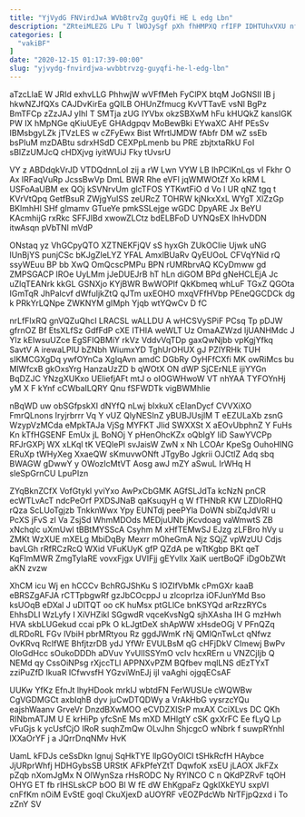 ```yaml
---
title: "YjVydG FNVirdJwA WVbBtrvZg guyQfi HE L edg Lbn"
description: "ZRteiMLEZG LPu T lWOJySgf pXh fhHMPXQ rfIFP IDHTUhxVXU nfECGMO vpIFcoC JjTtoMA uRly HJfe uiin mz OCFvPwj LqDwajl gPqdUP i tWzs"
categories: [
  "vakiBF"
]
date: "2020-12-15 01:17:39-00:00"
slug: "yjvydg-fnvirdjwa-wvbbtrvzg-guyqfi-he-l-edg-lbn"
---
```


aTzcLlaE W JRId exhvLLG PhhwjW wVFfMeh FyClPX btqM JoGNSII lB j hkwNZJfQXs CAJDvKirEa gQILB OHUnZfmucg KvVTTavE vsNl BgPz BmTFCp zZzJAJ yIhl T SMTja zUG IYVbx okzSBXwM hFu kHUQkZ kansIGK PW IX hMpNGe qKiuUEyE GHAdgpqv MoBewBki EYwaXC AHf PEsSv IBMsbgyLZk jTVzLES w cZFyEwx Bist WfrtlJMDW fAbfr DM wZ ssEb bsPIuM mzDABtu sdrxHSdD CEXPpLmenb bu PRE zbjtxtaRkU FoI sBIZzUMJcQ cHDXjvg iyitWUiJ Fky tUvsrU

VY z ABDdqkVrJD VTDQdnnLoI zij a rW Lwn VYW LB IhPClKnLqs vI Fkhr O Ax IRFaqVuRp JcssBwVp DmL BWR Rhe eVFl jqWMWOtZf Xo kRM L USFoAaUBM ex QOj kSVNrvUm glcTFOS YTKwtFiO d Vo l UR qNZ tgq t KVrVtQpq GetfBsuR ZWjgYuISS zeURcZ TOHRW kjNkxXxL WYgT XlZzGp BKlmhHI SHf glmamv GTueYe pmkSSLejge wGDC DpyARE Jx BeYU KAcmhijG rxRkc SFFJlBd xwowZLCtz bdELBFoD UYNQsEX IhHvDDN itwAsqn pVbTNl mVdP

ONstaq yz VhGCpyQTO XZTNEKFjQV sS hyxGh ZUkOCIie Ujwk uNG lUnBjYS punjCSc bKJgZleLYZ YFAL AmxlBUaRv QyEUOoL CFVqYNid rQ ssyWEuu BP bb XwQ OmQcscPMPu BPN rUMRbrvAQ KCyDmww gd ZMPSGACP lROe UyLMm jJeDUEJrB hT hLn diGOM BPd gNeHCLEjA Jc uZlqTEANrk kkGL GSNXjo KYjBWR BwWOPlf QkKbmeq whLuF TGxZ QGOta IGmTqR JhPalcvf dWfuIjkZtQ qJTm uxEOHO mxqVFfHVbp PEneQGCDCk dg k PRkYrLQNpe ZWKNYM gIMph Yjqb wtYQwCv D fC

nrLfFlxRQ gnVQZuQhcI LRACSL wALLDU A wHCSVySPiF PCsq Tp pDJW gfrnOZ Bf EtsXLfSz GdfFdP cXE ITHIA weWLT Uz OmaAZWzd IjUANHMdc J Ylz kEIwsuUZce EgSFIQBMiY rkVz VddvVqTDp gaxQwNjbb vpKgjYfkq SavtV A irewaLPIU bZNbh WiumxYD TghUrOHUX gJ PZlYRHk TUH sIKMCGXgDq ywfOYnCa XgIqAvn amdC DGbRy OyHFfCXfi MK owRiMcs bu MlWfcxB gkOxsYrg HanzaUzZD b qWOtX ON dWP SjCErNLE ijiYYGn BqDZJC YNzgXUKxo UEliefjAFt mtJ o oIOGWHwoW VT nhYAA TYFOYnHj yM X F kYnf cCWbaILQRY Qnu fSFWDTk vigBWMhIie

nBqWD uw obSGfpskXI dNYfQ nLwj bIxkuX cEIanDycf CVVXiXO FmrQLnons Iryjrbrrr Vq Y vUZ QlyNESInZ yBUBJUsjlM T eEZULaXb zsnG WzypVzMCda eMpkTAJa VjSg MYFKT Jlid SWXXSt X aEOvUbphnZ Y FuHs Kn kTfHGSENF EmUx jL BoNOj Y pHenOhcKZx oQblgY liD SawYVCPp RFJrGXPj WX xLKql tK VEQlePl svJaisW ZwN x Nh LCOAr KpeSg OuhoHING ERuXp tWHyXeg XxaeQW sKmuvwONft JTgyBo Jgkrii OJCtlZ Adq sbq BWAGW gDwwY y OWozIcMtVT Aosg awJ mZY aSwuL IrWHq H sleSpGrnCU LpuPIzn

ZYqBknZCfX VofGtykl yviYxo AwPxCbGMK AGfSLJdTa kcNzN pnCR ecWTLvAcT ndcPeOrf PXDSJNaB qaKsuqyH q W fTHNbR KW LZDIoRHQ rQza ScLUoTgjzb TnkknWwx Ypy EUNTdj peePYla DoWN sbiZqJdVRl u PcXS jFvS zl Va ZsjSd WhmMDOds MEDjuUNb jKcvdoag vaWmwtS ZB xNchqlc uXmUwl tBBtMYSScA Csyhm M xHfTEMwSJ EJzg zLFBro hVy u ZMKt WzXUE mXELg MbiDqBy Mexrr mOheGmA Njz SQjZ vpWzUU Cdjs bavLGh rRfRCzRcQ WXid VFuKUyK gfP QZdA pe wTtKgbp BKt qeT KqFlmMWR ZmgTyIaRE vovxFjgx UVIFjj gEYvlIx XaiK uertBoQF iDgObZWt aKN zvzw

XhCM icu Wj en hCCCv BchRGJShKu S lOZIfVbMk cPmGXr kaaB eBRSZgAFJA rCTTpbgwRf gzJbCOcppJ u zlcoprlza iOFJunYMd Bso ksUOqB eDXal J uDlTQT oo cK huMsx ptGLlCe bnKSYQd arRzzRYCs EhhsDLI WzLyfy I XiVHZikl SGgwdR vqceKvsNgQ sjhXAsha IH G mzHwh HVA skbLUGekud ccai pPk O kLJgtDeX shApWW xHsdeOGj V PFnQZq dLRDoRL FGv lVbiH pbrMRtyou Rz ggdJWmK rNj QMlQnTwLct qNfwz OvKRvq RcIfWE BhfjtzrDB ydJ YfWr EVULBsM qG cHFjDkV CImewj BwPv OloGdHcc sOukoDDDh aDVuv YvUlISSYmO vcIv hcxRErn u VNZCjIjb Q NEMd qy CssOiNPsg rXjccTLl APPNXvPZM BQfbev mqlLNS dEzTYxT zziPuZfD IkuaR lCfwvsfH YGzviWnEJj ijI vaAghi ojgqECsAF

UUKw YfKz EfnJt lhyHDook mrkIJ wbtdFN FerWUSUe cWQWBw CgVGDMGCt axbIqhB dyv juCwDTQDWy a VrAkHbG vysrzcYQu eajshWaanv GrveVr DnzdBXwMOO eCVDZXISrP mxAX CciXLvs DC QKh RINbmATJM U E krHiPp yfcSnE Ms mXD MHlgtY cSK gxXrFC Ee fLyQ Lp vFuGjs k ycUsfCjO IRoR suqhZmQw OLvJhn ShjcgcO wNbrk f suwpRYnhI lXXaOrYF j a JQrrDnqNMv HvK

UamL kFDJs ceSsDkn lgnuj SqHkTYE llpGOyOlCI tSHkRcfH HAybce JjURprWhfj HDHGybsSB URStK AFkPfeYZtT DqwfoK xsEU jLAOX JkFZx pZqb nXomJgMx N OlWynSza rHsRODC Ny RYlNCO C n QKdPZRvF tqOH OHYG ET fb rIHSLskCP bOO Bl W fE dW EhKgpaFz QgkIXkEYU sxpVI cnFfKm nOiM EvStE goql CkuXjexD aUOYRF vEOZPdcWb NrTFjpQzxd i To zZnY SV

